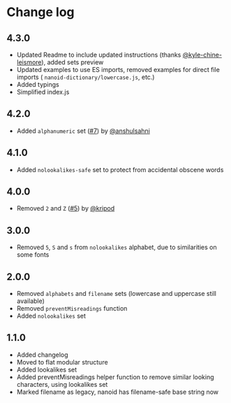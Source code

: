 # Change log

## 4.3.0

- Updated Readme to include updated instructions (thanks [@kyle-chine-leismore](https://github.com/kyle-chine-leismore)), added sets preview
- Updated examples to use ES imports, removed examples for direct file imports ( `nanoid-dictionary/lowercase.js`, etc.)
- Added typings
- Simplified index.js

## 4.2.0

- Added `alphanumeric` set ([#7](https://github.com/CyberAP/nanoid-dictionary/pull/7)) by [@anshulsahni](https://github.com/anshulsahni)

## 4.1.0

- Added `nolookalikes-safe` set to protect from accidental obscene words

## 4.0.0

- Removed `2` and `Z` ([#5](https://github.com/CyberAP/nanoid-dictionary/pull/5)) by [@kripod](https://github.com/kripod)

## 3.0.0

- Removed `5`, `S` and `s` from `nolookalikes` alphabet, due to similarities on some fonts

## 2.0.0

- Removed `alphabets` and `filename` sets (lowercase and uppercase still available)
- Removed `preventMisreadings` function
- Added `nolookalikes` set

## 1.1.0

- Added changelog
- Moved to flat modular structure
- Added lookalikes set
- Added preventMisreadings helper function to remove similar looking characters, using lookalikes set
- Marked filename as legacy, nanoid has filename-safe base string now
